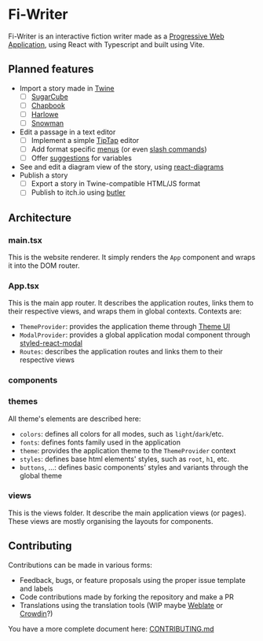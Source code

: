# Fi-Writer

Fi-Writer is an interactive fiction writer made as a [Progressive Web Application](https://developer.mozilla.org/en-US/docs/Web/Progressive_web_apps), using React with Typescript and built using Vite.

## Planned features

* Import a story made in [Twine](https://twinery.org/)
  * [ ] [SugarCube](https://www.motoslave.net/sugarcube/2/)
  * [ ] [Chapbook](https://klembot.github.io/chapbook/)
  * [ ] [Harlowe](https://twine2.neocities.org/)
  * [ ] [Snowman](https://videlais.github.io/snowman/2/)
* Edit a passage in a text editor
  * [ ] Implement a simple [TipTap](https://tiptap.dev/) editor
  * [ ] Add format specific [menus](https://tiptap.dev/guide/menus#menus) (or even [slash commands](https://tiptap.dev/guide/menus#slash-commands))
  * [ ] Offer [suggestions](https://tiptap.dev/api/utilities/suggestion) for variables
* See and edit a diagram view of the story, using [react-diagrams](https://github.com/projectstorm/react-diagrams)
* Publish a story
  * [ ] Export a story in Twine-compatible HTML/JS format
  * [ ] Publish to itch.io using [butler](https://itch.io/docs/butler/)
  
## Architecture

### main.tsx

This is the website renderer. It simply renders the `App` component and wraps it into the DOM router.

### App.tsx

This is the main app router. It describes the application routes, links them to their respective views, and wraps them in global contexts.
Contexts are:

* `ThemeProvider`: provides the application theme through [Theme UI](https://theme-ui.com/)
* `ModalProvider`: provides a global application modal component through [styled-react-modal](https://github.com/AlexanderRichey/styled-react-modal)
* `Routes`: describes the application routes and links them to their respective views

### components

### themes

All theme's elements are described here:

* `colors`: defines all colors for all modes, such as `light`/`dark`/etc.
* `fonts`: defines fonts family used in the application
* `theme`: provides the application theme to the `ThemeProvider` context
* `styles`: defines base html elements' styles, such as `root`, `h1`, etc.
* `buttons`, ...: defines basic components' styles and variants through the global theme

### views

This is the views folder. It describe the main application views (or pages). These views are mostly organising the layouts for components.

## Contributing

Contributions can be made in various forms:

* Feedback, bugs, or feature proposals using the proper issue template and labels
* Code contributions made by forking the repository and make a PR
* Translations using the translation tools (WIP maybe [Weblate](https://weblate.org/) or [Crowdin](https://crowdin.com/)?)

You have a more complete document here: [CONTRIBUTING.md](./CONTRIBUTING.md)
